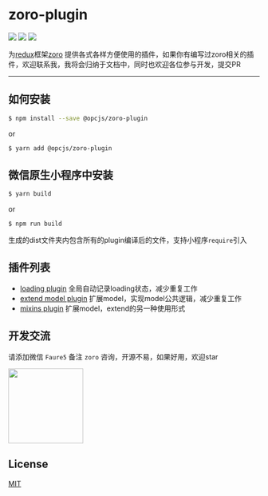 # zoro-plugin

[![](https://img.shields.io/npm/v/@opcjs/zoro-plugin.svg?style=flat-square)](https://npmjs.org/package/@opcjs/zoro-plugin)
[![](https://img.shields.io/npm/dt/@opcjs/zoro-plugin.svg?style=flat-square)](https://npmjs.org/package/@opcjs/zoro-plugin)
[![](https://img.shields.io/npm/l/@opcjs/zoro-plugin.svg?style=flat-square)](https://npmjs.org/package/@opcjs/zoro-plugin)

为[redux](https://github.com/reactjs/redux)框架[zoro](https://github.com/FaureWu/zoro) 提供各式各样方便使用的插件，如果你有编写过zoro相关的插件，欢迎联系我，我将会归纳于文档中，同时也欢迎各位参与开发，提交PR

---

## 如何安装
```bash
$ npm install --save @opcjs/zoro-plugin
```

or

```bash
$ yarn add @opcjs/zoro-plugin
```

## 微信原生小程序中安装
```bash
$ yarn build
```

or
```bash
$ npm run build
```

生成的dist文件夹内包含所有的plugin编译后的文件，支持小程序`require`引入

## 插件列表

* [loading plugin](https://github.com/FaureWu/zoro-plugin/blob/master/doc/LOADING_PLUGIN.md) 全局自动记录loading状态，减少重复工作
* [extend model plugin](https://github.com/FaureWu/zoro-plugin/blob/master/doc/EXTEND_MODEL_PLUGIN.md) 扩展model，实现model公共逻辑，减少重复工作
* [mixins plugin](https://github.com/FaureWu/zoro-plugin/blob/master/doc/MIXINS_PLUGIN.md) 扩展model，extend的另一种使用形式

## 开发交流

请添加微信 `Faure5` 备注 `zoro` 咨询，开源不易，如果好用，欢迎star

<img src="https://img.baobeicang.com/user_upload/rc-upload-1539676937885-2.jpeg" width="150" />

## License

[MIT](https://tldrlegal.com/license/mit-license)
